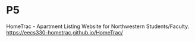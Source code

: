 # P5
HomeTrac - Apartment Listing Website for Northwestern Students/Faculty.
https://eecs330-hometrac.github.io/HomeTrac/
